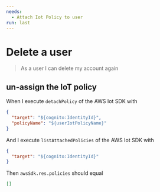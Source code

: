 ```yaml
---
needs:
  - Attach Iot Policy to user
run: last
---
```


# Delete a user

> As a user I can delete my account again

## un-assign the IoT policy

When I execute `detachPolicy` of the AWS Iot SDK with

```json
{
  "target": "${cognito:IdentityId}",
  "policyName": "${userIotPolicyName}"
}
```

And I execute `listAttachedPolicies` of the AWS Iot SDK with

```json
{
  "target": "${cognito:IdentityId}"
}
```

Then `awsSdk.res.policies` should equal

```json
[]
```

<!--
## Delete the Cognito User

TODO: We need the real cognito auth here, to get the access token

When I execute `deleteUser` of the AWS CognitoIdentityServiceProvider SDK with

```json
{
  "AccessToken": "..."
}
```

Then `awsSdk.result` should equal

```json
{}
```
-->
